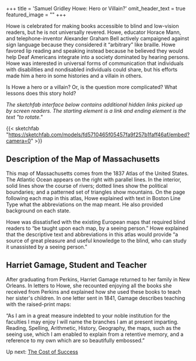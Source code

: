+++
title = 'Samuel Gridley Howe: Hero or Villain?'
omit_header_text = true
featured_image = ""
+++

Howe is celebrated for making books accessible to blind and low-vision readers, but he is not universally revered. Howe, educator Horace Mann, and telephone-inventor Alexander Graham Bell actively campaigned against sign language because they considered it “arbitrary” like braille. Howe favored lip reading and speaking instead because he believed they would help Deaf Americans integrate into a society dominated by hearing persons. Howe was interested in universal forms of communication that individuals with disabilities and nondisabled individuals could share, but his efforts made him a hero in some histories and a villain in others.

Is Howe a hero or a villain? Or, is the question more complicated? What lessons does this story hold?

*The sketchfab interface below contains additional hidden links picked up by screen readers. The starting element is a link and ending element is the text "to rotate."*

{{< sketchfab "https://sketchfab.com/models/fd5710465f05457fa9f257b1faff46af/embed?camera=0" >}}

## Description of the Map of Massachusetts

This map of Massachusetts comes from the 1837 Atlas of the United States. The Atlantic Ocean appears on the right with parallel lines. In the interior, solid lines show the course of rivers; dotted lines show the political boundaries; and a patterned set of triangles show mountains. On the page following each map in this atlas, Howe explained with text in Boston Line Type what the abbreviations on the map meant. He also provided background on each state.

Howe was dissatisfied with the existing European maps that required blind readers to “be taught upon each map, by a seeing person.” Howe explained that the descriptive text and abbreviations in this atlas would provide “a source of great pleasure and useful knowledge to the blind, who can study it unassisted by a seeing person.”
 
## Harriet Gamage, Student and Teacher

After graduating from Perkins, Harriet Gamage returned to her family in New Orleans. In letters to Howe, she recounted enjoying all the books she received from Perkins and explained how she used these books to teach her sister's children. In one letter sent in 1841, Gamage describes teaching with the raised-print maps: 

“As I am in a great measure indebted to your noble institution for the faculties I may enjoy I will name the branches I am at present imparting. Reading, Spelling, Arithmetic, History, Geography, the maps, such as the seeing use, which I am enabled to explain from a retentive memory, and a reference to my own which are so beautifully embossed.”

Up next: [The Cost of Success](/panel5) 